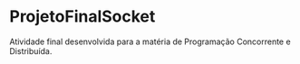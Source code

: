 # ProjetoFinalSocket
Atividade final desenvolvida para a matéria de Programação Concorrente e Distribuída.
